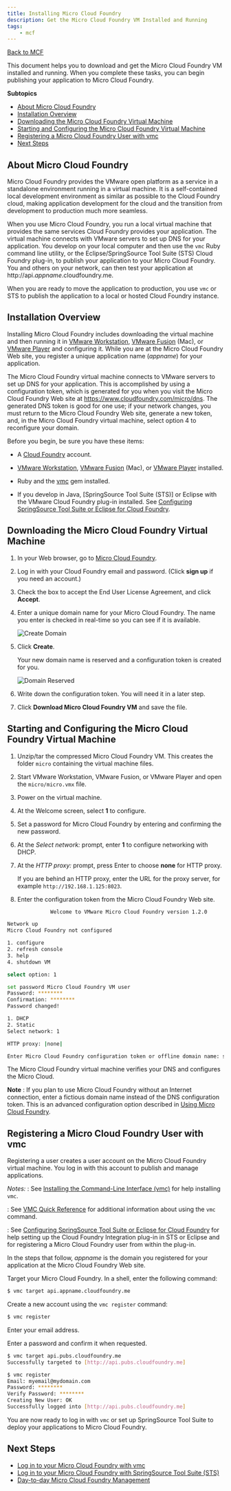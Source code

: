 ```yaml
---
title: Installing Micro Cloud Foundry
description: Get the Micro Cloud Foundry VM Installed and Running
tags:
    - mcf
---
```


[Back to MCF](/infrastructure/micro/mcf.html)

This document helps you to download and get the Micro Cloud Foundry VM installed and
running. When you complete these tasks, you can begin publishing your
application to Micro Cloud Foundry.

**Subtopics**

+   [About Micro Cloud Foundry](#about-micro-cloud-foundry)
+   [Installation Overview](#installation-overview)
+   [Downloading the Micro Cloud Foundry Virtual Machine](#downloading-the-micro-cloud-foundry-virtual-machine)
+   [Starting and Configuring the Micro Cloud Foundry Virtual Machine](#starting-and-configuring-the-micro-cloud-foundry-virtual-machine)
+   [Registering a Micro Cloud Foundry User with vmc](#registering-a-micro-cloud-foundry-user-with-vmc)
+   [Next Steps](#next-steps)

## About Micro Cloud Foundry

Micro Cloud Foundry provides the VMware open platform as a service in a
standalone environment running in a virtual machine. It is a self-contained
local development environment as similar as possible to the Cloud Foundry cloud,
making application development for the cloud and the transition from
development to production much more seamless.

When you use Micro Cloud Foundry, you run a local virtual machine that provides
the same services Cloud Foundry provides your application. The virtual machine
connects with VMware servers to set up DNS for your application. You develop on
your local computer and then use the `vmc` Ruby command line utility, or the
Eclipse/SpringSource Tool Suite (STS) Cloud Foundry plug-in, to publish your
application to your Micro Cloud Foundry. You and others on your network, can
then test your application at
http://api.*appname*.cloudfoundry.me.

When you are ready to move the application to production, you use `vmc` or STS
to publish the application to a local or hosted Cloud Foundry instance.

## Installation Overview

Installing Micro Cloud Foundry includes downloading the virtual machine and then
running it in [VMware Workstation][1], [VMware Fusion][2] (Mac), or
[VMware Player][3] and configuring it. While you are at the Micro Cloud Foundry
Web site, you register a unique application name (*appname*) for your
application.

The Micro Cloud Foundry virtual machine connects to VMware servers
to set up DNS for your application. This is accomplished by using a
configuration token, which is generated for you when you visit the Micro Cloud
Foundry Web site at https://www.cloudfoundry.com/micro/dns. The generated DNS
token is good for one use; if your network changes, you must return to the Micro
Cloud Foundry Web site, generate a new token, and, in the Micro Cloud Foundry
virtual machine, select option 4 to reconfigure your domain.

Before you begin, be sure you have these items:

+   A [Cloud Foundry](http://cloudfoundry.com/) account.

+   [VMware Workstation][1], [VMware Fusion][2] (Mac), or [VMware Player][3] installed.

+   Ruby and the [vmc](/tools/vmc/installing-vmc.html) gem installed.

+   If you develop in Java, [SpringSource Tool Suite (STS)] or Eclipse with
the VMware Cloud Foundry plug-in installed. See [Configuring SpringSource Tool Suite or Eclipse for Cloud Foundry](/tools/STS/configuring-STS.html).

[1]: http://www.vmware.com/products/workstation/overview.html
[2]: http://www.vmware.com/products/fusion/overview.html
[3]: http://www.vmware.com/products/player/overview.html

## Downloading the Micro Cloud Foundry Virtual Machine

1.  In your Web browser, go to [Micro Cloud Foundry](https://cloudfoundry.com/micro).

2.  Log in with your Cloud Foundry email and password. (Click **sign up** if you need an account.)

2.  Check the box to accept the End User License Agreement, and click **Accept**.

3.  Enter a unique domain name for your Micro Cloud Foundry. The name you enter is checked in real-time so you can see if it is available.

	![Create Domain](/images/screenshots/installing-mcf/micro_dns.jpg "Micro DNS")

4.  Click **Create**.

    Your new domain name is reserved and a configuration token is created for you.

	![Domain Reserved](/images/screenshots/installing-mcf/micro_reserved.png "Domain Reserved")

5.  Write down the configuration token. You will need it in a later step.

6.  Click **Download Micro Cloud Foundry VM** and save the file.

## Starting and Configuring the Micro Cloud Foundry Virtual Machine

1.  Unzip/tar the compressed Micro Cloud Foundry VM. This creates the folder
    `micro` containing the virtual machine files.

2.  Start VMware Workstation, VMware Fusion, or VMware Player and open the `micro/micro.vmx` file.

3.  Power on the virtual machine.

4.  At the Welcome screen, select **1** to configure.

5.  Set a password for Micro Cloud Foundry by entering and confirming the new password.

6.  At the *Select network:* prompt, enter **1** to configure networking with DHCP.

7.  At the *HTTP proxy:* prompt, press Enter to choose **none** for HTTP proxy.

    If you are behind an HTTP proxy, enter the URL for the proxy server, for example `http://192.168.1.125:8023`.

8.  Enter the configuration token from the Micro Cloud Foundry Web site.

```bash
              Welcome to VMware Micro Cloud Foundry version 1.2.0

Network up
Micro Cloud Foundry not configured

1. configure
2. refresh console
3. help
4. shutdown VM

select option: 1

set password Micro Cloud Foundry VM user
Password: ********
Confirmation: ********
Password changed!

1. DHCP
2. Static
Select network: 1

HTTP proxy: |none|

Enter Micro Cloud Foundry configuration token or offline domain name: shock-throw-caption
```
The Micro Cloud Foundry virtual machine verifies your DNS and configures the Micro Cloud.

**Note**
: If you plan to use Micro Cloud Foundry without an Internet connection, enter a fictious domain name instead of the DNS configuration token. This is an advanced configuration option described in [Using Micro Cloud Foundry](/infrastructure/micro/using-mcf.html#working-offline-with-micro-cloud-foundry).


## Registering a Micro Cloud Foundry User with vmc

Registering a user creates a user account on the Micro Cloud Foundry virtual
machine. You log in with this account to publish and manage applications.

*Notes:*
: See [Installing the Command-Line Interface (vmc)](/tools/vmc/installing-vmc.html) for
    help installing `vmc`.

: See [VMC Quick Reference](/tools/vmc/vmc-quick-ref.html) for additional information
    about using the `vmc` command.

: See [Configuring SpringSource Tool Suite or Eclipse for Cloud
    Foundry](/tools/STS/configuring-STS.html) for help setting up the Cloud Foundry
    Integration plug-in in STS or Eclipse and for registering a Micro Cloud
    Foundry user from within the plug-in.

In the steps that follow, *appname* is the domain you registered for
your application at the Micro Cloud Foundry Web site.

Target your Micro Cloud Foundry. In a shell, enter the following command:

```bash
$ vmc target api.appname.cloudfoundry.me
```
Create a new account using the `vmc register` command:

```bash
$ vmc register
```

Enter your email address.

Enter a password and confirm it when requested.

```bash
$ vmc target api.pubs.cloudfoundry.me
Successfully targeted to [http://api.pubs.cloudfoundry.me]

$ vmc register
Email: myemail@mydomain.com
Password: ********
Verify Password: ********
Creating New User: OK
Successfully logged into [http://api.pubs.cloudfoundry.me]
```

You are now ready to log in with `vmc` or set up SpringSource Tool Suite to deploy your
applications to Micro Cloud Foundry.

## Next Steps

+ [Log in to your Micro Cloud Foundry with vmc](using-mcf.html#using-microcloud-foundry-vmc)
+ [Log in to your Micro Cloud Foundry with SpringSource Tool Suite (STS)](using-mcf.html#using-micro-cloud-foundry-sts)
+ [Day-to-day Micro Cloud Foundry Management](using-mcf.html)
